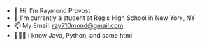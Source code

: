 - 👋 Hi, I’m Raymond Provost
- 🏫 I'm currently a student at Regis High School in New York, NY
- 📫 My Email: ray710mond@gmail.com
- 👨🏾‍💻 I know Java, Python, and some html
<!---
ray710mond/ray710mond is a ✨ special ✨ repository because its `README.md` (this file) appears on your GitHub profile.
You can click the Preview link to take a look at your changes.
--->
